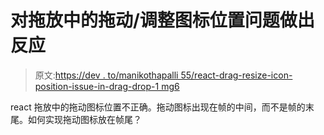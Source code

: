 # 对拖放中的拖动/调整图标位置问题做出反应

> 原文:[https://dev . to/manikothapalli 55/react-drag-resize-icon-position-issue-in-drag-drop-1 mg6](https://dev.to/manikothapalli55/react-drag-resize-icon-position-issue-in-drag-and-drop-1mg6)

react 拖放中的拖动图标位置不正确。拖动图标出现在帧的中间，而不是帧的末尾。如何实现拖动图标放在帧尾？